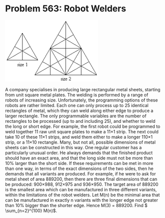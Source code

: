 # Problem 563: Robot Welders

![problem](problem.gif)

A company specialises in producing large rectangular metal sheets,
starting from unit square metal plates. The welding is performed by a
range of robots of increasing size. Unfortunately, the programming
options of these robots are rather limited. Each one can only process up
to 25 identical rectangles of metal, which they can weld along either
edge to produce a larger rectangle. The only programmable variables are
the number of rectangles to be processed (up to and including 25), and
whether to weld the long or short edge. For example, the first robot
could be programmed to weld together 11 raw unit square plates to make a
11×1 strip. The next could take 10 of these 11×1 strips, and weld them
either to make a longer 110×1 strip, or a 11×10 rectangle. Many, but not
all, possible dimensions of metal sheets can be constructed in this way.
One regular customer has a particularly unusual order. He always demands
that the finished product should have an exact area, and that the long
side must not be more than 10% larger than the short side. If these
requirements can be met in more than one way, in terms of the exact
dimensions of the two sides, then he demands that all variants are
produced. For example, if he were to ask for metal sheet of area 889200,
then there are three final dimensions that can be produced: 900×988,
912×975 and 936×950. The target area of 889200 is the smallest area
which can be manufactured in three different variants, within the
limitations of the robot welders. Let M(n) be the minimal area that can
be manufactured in exactly n variants with the longer edge not greater
than 10% bigger than the shorter edge. Hence M(3) = 889200. Find \$
\\sum\_{n=2}\^{100} M(n)\$.